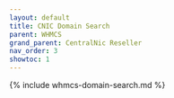 ```yaml
---
layout: default
title: CNIC Domain Search
parent: WHMCS
grand_parent: CentralNic Reseller
nav_order: 3
showtoc: 1
---
```


{% include whmcs-domain-search.md %}
